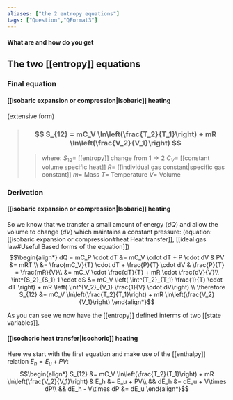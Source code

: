 ```yaml
---
aliases: ["the 2 entropy equations"]
tags: ["Question","QFormat3"]
---
```


#### What are and how do you get
## The two [[entropy]] equations
### Final equation
#### [[isobaric expansion or compression|Isobaric]] heating
(extensive form)
> ### $$ S_{12} = mC_V \ln\left(\frac{T_2}{T_1}\right) + mR \ln\left(\frac{V_2}{V_1}\right) $$ 
>> where:
>> $S_{12}=$ [[entropy]] change from $1 \to 2$ 
>> $C_V=$ [[constant volume specific heat]]
>> $R=$ [[individual gas constant|specific gas constant]]
>> $m=$ Mass
>> $T=$ Temperature
>> $V=$ Volume



### Derivation
#### [[isobaric expansion or compression|Isobaric]] heating

So we know that we transfer a small amount of energy ($dQ$) and allow the volume to change ($dV$) which maintains a constant pressure:
(equation: [[isobaric expansion or compression#heat Heat transfer]], [[ideal gas law#Useful Based forms of the equation]])
$$\begin{align*}
dQ = mC_P \cdot dT &= mC_V \cdot dT + P \cdot dV & PV &= mRT \\
&= \frac{mC_V}{T} \cdot dT + \frac{P}{T} \cdot dV & \frac{P}{T} = \frac{mR}{V}\\
&= mC_V \cdot \frac{dT}{T} + mR \cdot \frac{dV}{V}\\
\int^{S_2}_{S_1} 1 \cdot dS &= mC_V \left( \int^{T_2}_{T_1} \frac{1}{T} \cdot dT \right) + mR \left( \int^{V_2}_{V_1} \frac{1}{V} \cdot dV\right) \\
\therefore S_{12} &= mC_V \ln\left(\frac{T_2}{T_1}\right) + mR \ln\left(\frac{V_2}{V_1}\right)
\end{align*}$$

As you can see we now have the [[entropy]] defined interms of two [[state variables]].

#### [[isochoric heat transfer|isochoric]] heating
Here we start with the first equation and make use of the [[enthalpy]] relation $E_h = E_u + PV$:
$$\begin{align*}
S_{12} &= mC_V \ln\left(\frac{T_2}{T_1}\right) + mR \ln\left(\frac{V_2}{V_1}\right) & E_h &= E_u + PV\\
&& dE_h &= dE_u + V\times dP\\
&& dE_h - V\times dP &= dE_u 
\end{align*}$$